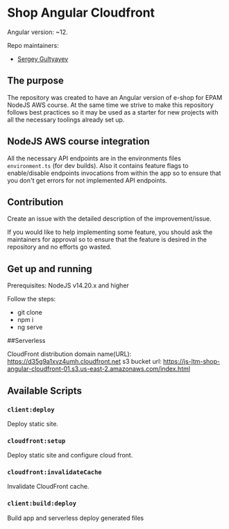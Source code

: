 # Shop Angular Cloudfront

Angular version: ~12.

Repo maintainers:

- [Sergey Gultyayev](https://github.com/gultyayev)

## The purpose

The repository was created to have an Angular version of e-shop for EPAM NodeJS AWS course. At the same time we strive to make this repository follows best practices so it may be used as a starter for new projects with all the necessary toolings already set up.

## NodeJS AWS course integration

All the necessary API endpoints are in the environments files `environment.ts` (for dev builds). Also it contains feature flags to enable/disable endpoints invocations from within the app so to ensure that you don't get errors for not implemented API endpoints.

## Contribution

Create an issue with the detailed description of the improvement/issue.

If you would like to help implementing some feature, you should ask the maintainers for approval so to ensure that the feature is desired in the repository and no efforts go wasted.

## Get up and running

Prerequisites: NodeJS v14.20.x and higher

Follow the steps:

- git clone
- npm i
- ng serve

##Serverless

CloudFront distribution domain name(URL): https://d35g9a1xvz4umh.cloudfront.net
s3 bucket url: https://js-ltm-shop-angular-cloudfront-01.s3.us-east-2.amazonaws.com/index.html

## Available Scripts

### `client:deploy`

Deploy static site.

### `cloudfront:setup`

Deploy static site and configure cloud front.

### `cloudfront:invalidateCache`

Invalidate CloudFront cache.

### `client:build:deploy`

Build app and serverless deploy generated files
